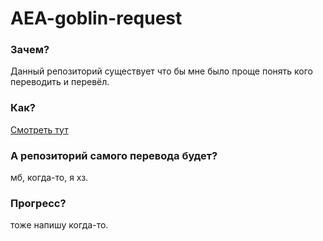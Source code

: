 # AEA-goblin-request

### Зачем?
Данный репозиторий существует что бы мне было проще понять кого переводить и перевёл.

### Как?

[Смотреть тут](guide.me)

### А репозиторий самого перевода будет?

мб, когда-то, я хз.

### Прогресс?

тоже напишу когда-то.
